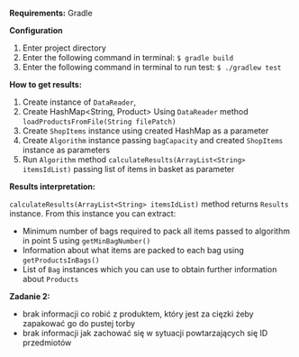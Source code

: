 **Requirements:** Gradle

**Configuration**

1. Enter project directory
2. Enter the following command in terminal: `$ gradle build`
3. Enter the following command in terminal to run test: `$ ./gradlew test`

**How to get results:**
1. Create instance of `DataReader`,
2. Create HashMap<String, Product> Using `DataReader` method `loadProductsFromFile(String filePatch)`
3. Create `ShopItems` instance using created HashMap as a parameter
4. Create `Algorithm` instance passing `bagCapacity` and created `ShopItems` instance as parameters
5. Run `Algorithm` method `calculateResults(ArrayList<String> itemsIdList)` passing list of items in basket as parameter

**Results interpretation:**

`calculateResults(ArrayList<String> itemsIdList)`  method returns `Results` instance.
From this instance you can extract:
 - Minimum number of bags required to pack all items passed to algorithm in point 5
 using `getMinBagNumber()`
 - Information about what items are packed to each bag using `getProductsInBags()`
 - List of `Bag` instances which you can use to obtain further information about `Products`
 
**Zadanie 2:**

- brak informacji co robić z produktem, który jest za cięzki żeby zapakować go do pustej torby
- brak informacji jak zachować się w sytuacji powtarzających się ID przedmiotów


